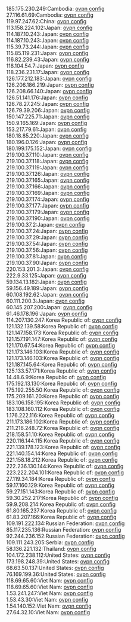 185.175.230.249:Cambodia: [ovpn config](vpn/185_175_230_249.ovpn)  
27.116.61.69:Cambodia: [ovpn config](vpn/27_116_61_69.ovpn)  
119.97.247.62:China: [ovpn config](vpn/119_97_247_62.ovpn)  
113.158.224.102:Japan: [ovpn config](vpn/113_158_224_102.ovpn)  
114.187.10.243:Japan: [ovpn config](vpn/114_187_10_243.ovpn)  
114.187.10.243:Japan: [ovpn config](vpn/114_187_10_243.ovpn)  
115.39.73.244:Japan: [ovpn config](vpn/115_39_73_244.ovpn)  
115.85.119.231:Japan: [ovpn config](vpn/115_85_119_231.ovpn)  
116.82.239.43:Japan: [ovpn config](vpn/116_82_239_43.ovpn)  
118.104.54.7:Japan: [ovpn config](vpn/118_104_54_7.ovpn)  
118.236.231.17:Japan: [ovpn config](vpn/118_236_231_17.ovpn)  
126.177.212.183:Japan: [ovpn config](vpn/126_177_212_183.ovpn)  
126.206.186.219:Japan: [ovpn config](vpn/126_206_186_219.ovpn)  
126.208.66.140:Japan: [ovpn config](vpn/126_208_66_140.ovpn)  
126.51.141.176:Japan: [ovpn config](vpn/126_51_141_176.ovpn)  
126.78.27.245:Japan: [ovpn config](vpn/126_78_27_245.ovpn)  
126.79.39.206:Japan: [ovpn config](vpn/126_79_39_206.ovpn)  
150.147.225.71:Japan: [ovpn config](vpn/150_147_225_71.ovpn)  
150.9.165.169:Japan: [ovpn config](vpn/150_9_165_169.ovpn)  
153.217.79.61:Japan: [ovpn config](vpn/153_217_79_61.ovpn)  
180.18.85.220:Japan: [ovpn config](vpn/180_18_85_220.ovpn)  
180.196.0.126:Japan: [ovpn config](vpn/180_196_0_126.ovpn)  
180.199.175.152:Japan: [ovpn config](vpn/180_199_175_152.ovpn)  
219.100.37.110:Japan: [ovpn config](vpn/219_100_37_110.ovpn)  
219.100.37.118:Japan: [ovpn config](vpn/219_100_37_118.ovpn)  
219.100.37.119:Japan: [ovpn config](vpn/219_100_37_119.ovpn)  
219.100.37.126:Japan: [ovpn config](vpn/219_100_37_126.ovpn)  
219.100.37.165:Japan: [ovpn config](vpn/219_100_37_165.ovpn)  
219.100.37.166:Japan: [ovpn config](vpn/219_100_37_166.ovpn)  
219.100.37.169:Japan: [ovpn config](vpn/219_100_37_169.ovpn)  
219.100.37.174:Japan: [ovpn config](vpn/219_100_37_174.ovpn)  
219.100.37.177:Japan: [ovpn config](vpn/219_100_37_177.ovpn)  
219.100.37.179:Japan: [ovpn config](vpn/219_100_37_179.ovpn)  
219.100.37.190:Japan: [ovpn config](vpn/219_100_37_190.ovpn)  
219.100.37.2:Japan: [ovpn config](vpn/219_100_37_2.ovpn)  
219.100.37.24:Japan: [ovpn config](vpn/219_100_37_24.ovpn)  
219.100.37.29:Japan: [ovpn config](vpn/219_100_37_29.ovpn)  
219.100.37.54:Japan: [ovpn config](vpn/219_100_37_54.ovpn)  
219.100.37.56:Japan: [ovpn config](vpn/219_100_37_56.ovpn)  
219.100.37.81:Japan: [ovpn config](vpn/219_100_37_81.ovpn)  
219.100.37.90:Japan: [ovpn config](vpn/219_100_37_90.ovpn)  
220.153.201.3:Japan: [ovpn config](vpn/220_153_201_3.ovpn)  
222.9.33.125:Japan: [ovpn config](vpn/222_9_33_125.ovpn)  
59.134.13.182:Japan: [ovpn config](vpn/59_134_13_182.ovpn)  
59.156.49.189:Japan: [ovpn config](vpn/59_156_49_189.ovpn)  
60.108.192.62:Japan: [ovpn config](vpn/60_108_192_62.ovpn)  
60.111.200.3:Japan: [ovpn config](vpn/60_111_200_3.ovpn)  
60.145.207.200:Japan: [ovpn config](vpn/60_145_207_200.ovpn)  
61.46.178.196:Japan: [ovpn config](vpn/61_46_178_196.ovpn)  
114.207.130.247:Korea Republic of: [ovpn config](vpn/114_207_130_247.ovpn)  
121.132.139.58:Korea Republic of: [ovpn config](vpn/121_132_139_58.ovpn)  
121.147.158.173:Korea Republic of: [ovpn config](vpn/121_147_158_173.ovpn)  
121.157.191.147:Korea Republic of: [ovpn config](vpn/121_157_191_147.ovpn)  
121.170.67.54:Korea Republic of: [ovpn config](vpn/121_170_67_54.ovpn)  
121.173.146.103:Korea Republic of: [ovpn config](vpn/121_173_146_103.ovpn)  
121.173.146.103:Korea Republic of: [ovpn config](vpn/121_173_146_103.ovpn)  
121.187.145.64:Korea Republic of: [ovpn config](vpn/121_187_145_64.ovpn)  
125.133.57.171:Korea Republic of: [ovpn config](vpn/125_133_57_171.ovpn)  
14.48.6.9:Korea Republic of: [ovpn config](vpn/14_48_6_9.ovpn)  
175.192.13.130:Korea Republic of: [ovpn config](vpn/175_192_13_130.ovpn)  
175.192.255.50:Korea Republic of: [ovpn config](vpn/175_192_255_50.ovpn)  
175.209.161.20:Korea Republic of: [ovpn config](vpn/175_209_161_20.ovpn)  
183.106.158.195:Korea Republic of: [ovpn config](vpn/183_106_158_195.ovpn)  
183.108.160.112:Korea Republic of: [ovpn config](vpn/183_108_160_112.ovpn)  
1.176.222.116:Korea Republic of: [ovpn config](vpn/1_176_222_116.ovpn)  
211.173.186.102:Korea Republic of: [ovpn config](vpn/211_173_186_102.ovpn)  
211.216.248.72:Korea Republic of: [ovpn config](vpn/211_216_248_72.ovpn)  
218.158.51.10:Korea Republic of: [ovpn config](vpn/218_158_51_10.ovpn)  
220.116.144.115:Korea Republic of: [ovpn config](vpn/220_116_144_115.ovpn)  
221.139.178.123:Korea Republic of: [ovpn config](vpn/221_139_178_123.ovpn)  
221.140.154.14:Korea Republic of: [ovpn config](vpn/221_140_154_14.ovpn)  
221.158.18.212:Korea Republic of: [ovpn config](vpn/221_158_18_212.ovpn)  
222.236.130.144:Korea Republic of: [ovpn config](vpn/222_236_130_144.ovpn)  
223.222.204.101:Korea Republic of: [ovpn config](vpn/223_222_204_101.ovpn)  
27.119.34.184:Korea Republic of: [ovpn config](vpn/27_119_34_184.ovpn)  
59.17.160.129:Korea Republic of: [ovpn config](vpn/59_17_160_129.ovpn)  
59.27.151.143:Korea Republic of: [ovpn config](vpn/59_27_151_143.ovpn)  
59.30.252.217:Korea Republic of: [ovpn config](vpn/59_30_252_217.ovpn)  
59.9.208.214:Korea Republic of: [ovpn config](vpn/59_9_208_214.ovpn)  
61.80.165.237:Korea Republic of: [ovpn config](vpn/61_80_165_237.ovpn)  
61.83.207.166:Korea Republic of: [ovpn config](vpn/61_83_207_166.ovpn)  
109.191.222.134:Russian Federation: [ovpn config](vpn/109_191_222_134.ovpn)  
85.117.235.136:Russian Federation: [ovpn config](vpn/85_117_235_136.ovpn)  
92.244.236.152:Russian Federation: [ovpn config](vpn/92_244_236_152.ovpn)  
109.111.243.205:Serbia: [ovpn config](vpn/109_111_243_205.ovpn)  
58.136.221.132:Thailand: [ovpn config](vpn/58_136_221_132.ovpn)  
104.172.238.112:United States: [ovpn config](vpn/104_172_238_112.ovpn)  
173.198.248.39:United States: [ovpn config](vpn/173_198_248_39.ovpn)  
68.63.50.137:United States: [ovpn config](vpn/68_63_50_137.ovpn)  
76.169.199.36:United States: [ovpn config](vpn/76_169_199_36.ovpn)  
118.69.65.60:Viet Nam: [ovpn config](vpn/118_69_65_60.ovpn)  
118.69.65.60:Viet Nam: [ovpn config](vpn/118_69_65_60.ovpn)  
1.53.241.247:Viet Nam: [ovpn config](vpn/1_53_241_247.ovpn)  
1.53.43.30:Viet Nam: [ovpn config](vpn/1_53_43_30.ovpn)  
1.54.140.152:Viet Nam: [ovpn config](vpn/1_54_140_152.ovpn)  
27.64.32.10:Viet Nam: [ovpn config](vpn/27_64_32_10.ovpn)  
